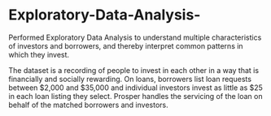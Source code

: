 # Exploratory-Data-Analysis-
Performed Exploratory Data Analysis to understand multiple characteristics of investors and borrowers, and thereby interpret common patterns in which they invest.

The dataset is a recording of people to invest in each other in a way that is financially and socially rewarding. On loans, borrowers list loan requests between $2,000 and $35,000 and individual investors invest as little as $25 in each loan listing they select. Prosper handles the servicing of the loan on behalf of the matched borrowers and investors. 
